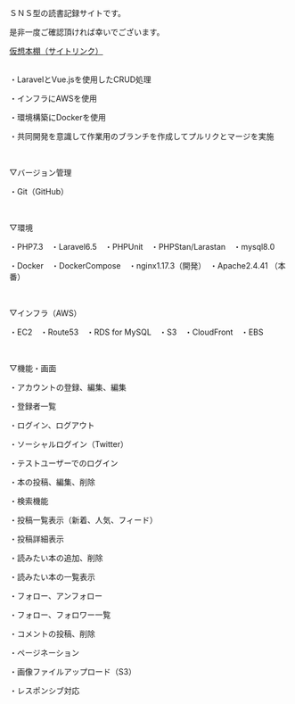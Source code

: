 <p>ＳＮＳ型の読書記録サイトです。</p>
<p>是非一度ご確認頂ければ幸いでございます。</p>
<a href="http://virtualbookshelf.work/">仮想本棚（サイトリンク）</a>
</br>
</br>
<p>・LaravelとVue.jsを使用したCRUD処理</p>
<p>・インフラにAWSを使用</p>
<p>・環境構築にDockerを使用</p>
<p>・共同開発を意識して作業用のブランチを作成してプルリクとマージを実施</p>
</br>
<p>▽バージョン管理</p>
<p>・Git（GitHub）</p>
</br>
<p>▽環境</p>
<p>・PHP7.3　・Laravel6.5　・PHPUnit　・PHPStan/Larastan　・mysql8.0</p>
<p>・Docker　・DockerCompose　・nginx1.17.3（開発）　・Apache2.4.41 （本番）</p>
</br>
<p>▽インフラ（AWS）</p>
<p>・EC2　・Route53　・RDS for MySQL　・S3　・CloudFront　・EBS</p>
</br>
<p>▽機能・画面</p>
<p>・アカウントの登録、編集、編集</p>
<p>・登録者一覧</p>
<p>・ログイン、ログアウト</p>
<p>・ソーシャルログイン（Twitter）</p>
<p>・テストユーザーでのログイン</p>
<p>・本の投稿、編集、削除</p>
<p>・検索機能</p>
<p>・投稿一覧表示（新着、人気、フィード）</p>
<p>・投稿詳細表示</p>
<p>・読みたい本の追加、削除</p>
<p>・読みたい本の一覧表示</p>
<p>・フォロー、アンフォロー</p>
<p>・フォロー、フォロワー一覧</p>
<p>・コメントの投稿、削除</p>
<p>・ページネーション</p>
<p>・画像ファイルアップロード（S3）</p>
<p>・レスポンシブ対応</p>
